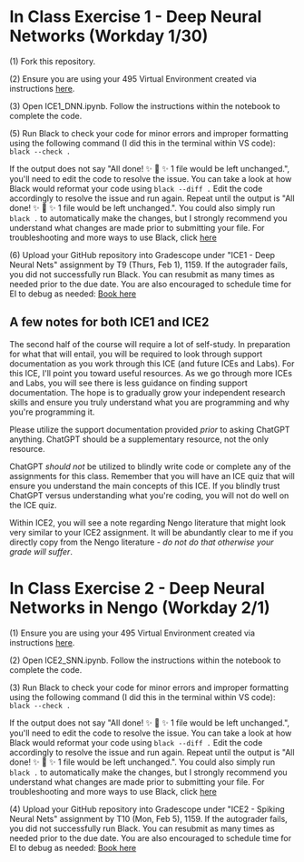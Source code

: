 # In Class Exercise 1 - Deep Neural Networks (Workday 1/30)

(1) Fork this repository.

(2) Ensure you are using your 495 Virtual Environment created via instructions [here](https://github.com/kaitlin-fair/495venv_setup). 

(3) Open ICE1_DNN.ipynb. Follow the instructions within the notebook to complete the code. 

(5) Run Black to check your code for minor errors and improper formatting using the following command (I did this in the terminal within VS code): `black --check .`   

If the output does not say "All done! ✨ 🍰 ✨ 1 file would be left unchanged.", you'll need to edit the code to resolve the issue. You can take a look at how Black would reformat your code using `black --diff .` Edit the code accordingly to resolve the issue and run again. Repeat until the output is "All done! ✨ 🍰 ✨ 1 file would be left unchanged.". You could also simply run `black .` to automatically make the changes, but I strongly recommend you understand what changes are made prior to submitting your file. For troubleshooting and more ways to use Black, click [here](https://black.readthedocs.io/en/stable/usage_and_configuration/the_basics.html)

(6) Upload your GitHub repository into Gradescope under "ICE1 - Deep Neural Nets" assignment by T9 (Thurs, Feb 1), 1159. If the autograder fails, you did not successfully run Black. You can resubmit as many times as needed prior to the due date. You are also encouraged to schedule time for EI to debug as needed: [Book here](https://outlook.office.com/bookwithme/user/94f514961fa3476ab9598d4a2173d076@afacademy.af.edu?anonymous&ep=plink)

## A few notes for both ICE1 and ICE2
The second half of the course will require a lot of self-study. In preparation for what that will entail, you will be required to look through support documentation as you work through this ICE (and future ICEs and Labs). For this ICE, I'll point you toward useful resources. As we go through more ICEs and Labs, you will see there is less guidance on finding support documentation. The hope is to gradually grow your independent research skills and ensure you truly understand what you are programming and why you're programming it.  

Please utilize the support documentation provided _prior_ to asking ChatGPT anything. ChatGPT should be a supplementary resource, not the only resource.  

ChatGPT _should not_ be utilized to blindly write code or complete any of the assignments for this class. Remember that you will have an ICE quiz that will ensure you understand the main concepts of this ICE. If you blindly trust ChatGPT versus understanding what you're coding, you will not do well on the ICE quiz.  

Within ICE2, you will see a note regarding Nengo literature that might look very similar to your ICE2 assignment. It will be abundantly clear to me if you directly copy from the Nengo literature - _do not do that otherwise your grade will suffer_.  

# In Class Exercise 2 - Deep Neural Networks in Nengo (Workday 2/1)

(1) Ensure you are using your 495 Virtual Environment created via instructions [here](https://github.com/kaitlin-fair/495venv_setup). 

(2) Open ICE2_SNN.ipynb. Follow the instructions within the notebook to complete the code. 

(3) Run Black to check your code for minor errors and improper formatting using the following command (I did this in the terminal within VS code): `black --check .`   

If the output does not say "All done! ✨ 🍰 ✨ 1 file would be left unchanged.", you'll need to edit the code to resolve the issue. You can take a look at how Black would reformat your code using `black --diff .` Edit the code accordingly to resolve the issue and run again. Repeat until the output is "All done! ✨ 🍰 ✨ 1 file would be left unchanged.". You could also simply run `black .` to automatically make the changes, but I strongly recommend you understand what changes are made prior to submitting your file. For troubleshooting and more ways to use Black, click [here](https://black.readthedocs.io/en/stable/usage_and_configuration/the_basics.html)

(4) Upload your GitHub repository into Gradescope under "ICE2 - Spiking Neural Nets" assignment by T10 (Mon, Feb 5), 1159. If the autograder fails, you did not successfully run Black. You can resubmit as many times as needed prior to the due date. You are also encouraged to schedule time for EI to debug as needed: [Book here](https://outlook.office.com/bookwithme/user/94f514961fa3476ab9598d4a2173d076@afacademy.af.edu?anonymous&ep=plink)
